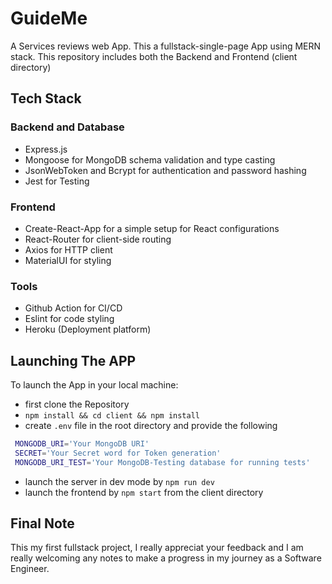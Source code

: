 # GuideMe
A Services reviews web App. This a fullstack-single-page App using MERN stack.
This repository includes both the Backend and Frontend (client directory)

## Tech Stack

### Backend and Database
- Express.js
- Mongoose for MongoDB schema validation and type casting
- JsonWebToken and Bcrypt for authentication and password hashing
- Jest for Testing

### Frontend 
- Create-React-App for a simple setup for React configurations
- React-Router for client-side routing
- Axios for HTTP client
- MaterialUI for styling

### Tools
- Github Action for CI/CD
- Eslint for code styling
- Heroku (Deployment platform)

## Launching The APP
To launch the App in your local machine: 
  - first clone the Repository 
  - `npm install && cd client && npm install` 
  - create `.env` file in the root directory and provide the following 
   ```bash
    MONGODB_URI='Your MongoDB URI'
    SECRET='Your Secret word for Token generation'
    MONGODB_URI_TEST='Your MongoDB-Testing database for running tests'
   ```
  - launch the server in dev mode by `npm run dev`
  - launch the frontend by `npm start` from the client directory

## Final Note
This my first fullstack project, I really appreciat your feedback and I am really welcoming any notes to make a progress in my journey as a Software Engineer. 
